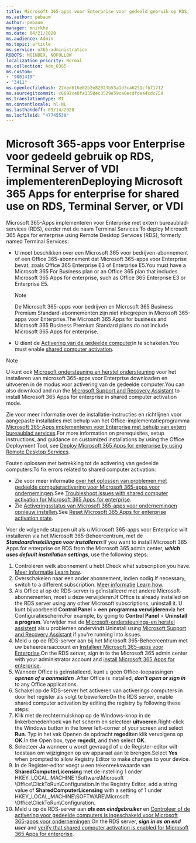 ```yaml
---
title: Microsoft 365-apps voor Enterprise voor gedeeld gebruik op RDS, Terminal Server of VDI implementeren
ms.author: pebaum
author: pebaum
manager: mnirkhe
ms.date: 04/21/2020
ms.audience: Admin
ms.topic: article
ms.service: o365-administration
ROBOTS: NOINDEX, NOFOLLOW
localization_priority: Normal
ms.collection: Adm_O365
ms.custom:
- "9001419"
- "3411"
ms.openlocfilehash: 22ded616e82b2e82023b55a1d3ca6251cfb71712
ms.sourcegitcommit: c6692ce0fa1358ec3529e59ca0ecdfdea4cdc759
ms.translationtype: MT
ms.contentlocale: nl-NL
ms.lasthandoff: 09/14/2020
ms.locfileid: "47745530"
---
```

# <a name="deploying-microsoft-365-apps-for-enterprise-for-shared-use-on-rds-terminal-server-or-vdi"></a><span data-ttu-id="92c27-102">Microsoft 365-apps voor Enterprise voor gedeeld gebruik op RDS, Terminal Server of VDI implementeren</span><span class="sxs-lookup"><span data-stu-id="92c27-102">Deploying Microsoft 365 Apps for enterprise for shared use on RDS, Terminal Server, or VDI</span></span>

<span data-ttu-id="92c27-103">Microsoft 365-Apps implementeren voor Enterprise met extern bureaublad-services (RDS), eerder met de naam Terminal Services:</span><span class="sxs-lookup"><span data-stu-id="92c27-103">To deploy Microsoft 365 Apps for enterprise using Remote Desktop Services (RDS), formerly named Terminal Services:</span></span>
- <span data-ttu-id="92c27-104">U moet beschikken over een Microsoft 365 voor bedrijven-abonnement of een Office 365-abonnement dat Microsoft 365-apps voor Enterprise bevat, zoals Office 365 Enterprise E3 of Enterprise E5.</span><span class="sxs-lookup"><span data-stu-id="92c27-104">You must have a Microsoft 365 For Business plan or an Office 365 plan that includes Microsoft 365 Apps for enterprise, such as Office 365 Enterprise E3 or Enterprise E5.</span></span>
   > [!NOTE] 
   > <span data-ttu-id="92c27-105">De Microsoft 365-apps voor bedrijven en Microsoft 365 Business Premium Standard-abonnementen zijn niet inbegrepen in Microsoft 365-apps voor Enterprise.</span><span class="sxs-lookup"><span data-stu-id="92c27-105">The Microsoft 365 Apps for business and Microsoft 365 Business Premium Standard plans do not include Microsoft 365 Apps for enterprise.</span></span>
- <span data-ttu-id="92c27-106">U dient de [Activering van de gedeelde computer](https://docs.microsoft.com/DeployOffice/overview-shared-computer-activation)in te schakelen.</span><span class="sxs-lookup"><span data-stu-id="92c27-106">You must enable [shared computer activation](https://docs.microsoft.com/DeployOffice/overview-shared-computer-activation).</span></span>

> [!NOTE]
> <span data-ttu-id="92c27-107">U kunt ook [Microsoft ondersteuning en herstel ondersteuning](https://aka.ms/SaRA_OfficeSCA_M365Portal) voor het installeren van microsoft 365-apps voor Enterprise downloaden en uitvoeren in de modus voor activering van de gedeelde computer.</span><span class="sxs-lookup"><span data-stu-id="92c27-107">You can also download and run the [Microsoft Support and Recovery Assistant](https://aka.ms/SaRA_OfficeSCA_M365Portal) to install Microsoft 365 Apps for enterprise in shared computer activation mode.</span></span>

<span data-ttu-id="92c27-108">Zie voor meer informatie over de installatie-instructies en richtlijnen voor aangepaste installaties met behulp van het Office-implementatieprogramma [Microsoft 365-Apps implementeren voor Enterprise met behulp van extern bureaublad services](https://docs.microsoft.com/DeployOffice/deploy-microsoft-365-apps-remote-desktop-services).</span><span class="sxs-lookup"><span data-stu-id="92c27-108">For more information on prerequisites, setup instructions, and guidance on customized installations by using the Office Deployment Tool, see [Deploy Microsoft 365 Apps for enterprise by using Remote Desktop Services](https://docs.microsoft.com/DeployOffice/deploy-microsoft-365-apps-remote-desktop-services).</span></span>

<span data-ttu-id="92c27-109">Fouten oplossen met betrekking tot de activering van gedeelde computers:</span><span class="sxs-lookup"><span data-stu-id="92c27-109">To fix errors related to shared computer activation:</span></span>
- <span data-ttu-id="92c27-110">Zie voor meer informatie [over het oplossen van problemen met gedeelde computeractivering voor Microsoft 365-apps voor ondernemingen](https://docs.microsoft.com/DeployOffice/troubleshoot-shared-computer-activation).</span><span class="sxs-lookup"><span data-stu-id="92c27-110">See [Troubleshoot issues with shared computer activation for Microsoft 365 Apps for enterprise](https://docs.microsoft.com/DeployOffice/troubleshoot-shared-computer-activation).</span></span>
- <span data-ttu-id="92c27-111">Zie [Activeringsstatus van Microsoft 365-apps voor ondernemingen opnieuw instellen](https://go.microsoft.com/fwlink/?linkid=2109218).</span><span class="sxs-lookup"><span data-stu-id="92c27-111">See [Reset Microsoft 365 Apps for enterprise activation state](https://go.microsoft.com/fwlink/?linkid=2109218).</span></span>

<span data-ttu-id="92c27-112">Voer de volgende stappen uit als u Microsoft 365-apps voor Enterprise wilt installeren via het Microsoft 365-Beheercentrum, met de ***Standaardinstellingen voor installeren***:</span><span class="sxs-lookup"><span data-stu-id="92c27-112">If you want to install Microsoft 365 Apps for enterprise on RDS from the Microsoft 365 admin center, ***which uses default installation settings***, use the following steps:</span></span>

1.    <span data-ttu-id="92c27-113">Controleren welk abonnement u hebt.</span><span class="sxs-lookup"><span data-stu-id="92c27-113">Check what subscription you have.</span></span> <span data-ttu-id="92c27-114">[Meer informatie](https://docs.microsoft.com/microsoft-365/admin/admin-overview/what-subscription-do-i-have).</span><span class="sxs-lookup"><span data-stu-id="92c27-114">[Learn how](https://docs.microsoft.com/microsoft-365/admin/admin-overview/what-subscription-do-i-have).</span></span>
2.    <span data-ttu-id="92c27-115">Overschakelen naar een ander abonnement, indien nodig.</span><span class="sxs-lookup"><span data-stu-id="92c27-115">If necessary, switch to a different subscription.</span></span> <span data-ttu-id="92c27-116">[Meer informatie](https://docs.microsoft.com/microsoft-365/commerce/subscriptions/switch-to-a-different-plan).</span><span class="sxs-lookup"><span data-stu-id="92c27-116">[Learn how](https://docs.microsoft.com/microsoft-365/commerce/subscriptions/switch-to-a-different-plan).</span></span>
3.    <span data-ttu-id="92c27-117">Als Office al op de RDS-server is geïnstalleerd met andere Microsoft-abonnementen, moet u deze verwijderen.</span><span class="sxs-lookup"><span data-stu-id="92c27-117">If Office is already installed on the RDS server using any other Microsoft subscriptions, uninstall it.</span></span> <span data-ttu-id="92c27-118">U kunt bijvoorbeeld **Control Panel**  >  **een programma verwijderen**via het Configuratiescherm.</span><span class="sxs-lookup"><span data-stu-id="92c27-118">For example, by going to **Control Panel** > **Uninstall a program**.</span></span> <span data-ttu-id="92c27-119">Verwijder met de [Microsoft-ondersteunings-en herstel assistent](https://aka.ms/SARA-OfficeUninstall-Alchemy) als u problemen ondervindt.</span><span class="sxs-lookup"><span data-stu-id="92c27-119">Uninstall using [Microsoft Support and Recovery Assistant](https://aka.ms/SARA-OfficeUninstall-Alchemy) if you're running into issues.</span></span>
4.    <span data-ttu-id="92c27-120">Meld u op de RDS-server aan bij het Microsoft 365-Beheercentrum met uw beheerdersaccount en [Installeer Microsoft 365-apps voor Enterprise](https://portal.office.com/OLS/MySoftware.aspx).</span><span class="sxs-lookup"><span data-stu-id="92c27-120">On the RDS server, sign in to the Microsoft 365 admin center with your administrator account and [install Microsoft 365 Apps for enterprise](https://portal.office.com/OLS/MySoftware.aspx).</span></span>
5.    <span data-ttu-id="92c27-121">Wanneer Office is geïnstalleerd, kunt u geen Office-toepassingen ***openen of u aanmelden*** .</span><span class="sxs-lookup"><span data-stu-id="92c27-121">After Office is installed, ***don't open or sign in*** to any Office applications.</span></span>
6.    <span data-ttu-id="92c27-122">Schakel op de RDS-server het activeren van activerings computers in door het register als volgt te bewerken:</span><span class="sxs-lookup"><span data-stu-id="92c27-122">On the RDS server, enable shared computer activation by editing the registry by following these steps:</span></span>
   1. <span data-ttu-id="92c27-123">Klik met de rechtermuisknop op de Windows-knop in de linkerbenedenhoek van het scherm en selecteer **uitvoeren**.</span><span class="sxs-lookup"><span data-stu-id="92c27-123">Right-click the Windows button in the lower left-corner of your screen and select **Run**.</span></span> <span data-ttu-id="92c27-124">Typ in het vak Openen de opdracht **regedit**en klik vervolgens op **OK**.</span><span class="sxs-lookup"><span data-stu-id="92c27-124">In the Open box, type **regedit**, and then select **OK**.</span></span>
   2. <span data-ttu-id="92c27-125">Selecteer **Ja** wanneer u wordt gevraagd of u de Register-editor wilt toestaan om wijzigingen op uw apparaat aan te brengen.</span><span class="sxs-lookup"><span data-stu-id="92c27-125">Select **Yes** when prompted to allow Registry Editor to make changes to your device.</span></span>
   3. <span data-ttu-id="92c27-126">In de Register-editor voegt u een tekenreekswaarde van **SharedComputerLicensing** met de instelling 1 onder HKEY_LOCAL_MACHINE \Software\Microsoft \Office\ClickToRun\Configuration.</span><span class="sxs-lookup"><span data-stu-id="92c27-126">In the Registry Editor, add a string value of **SharedComputerLicensing** with a setting of 1 under HKEY_LOCAL_MACHINE\SOFTWARE\Microsoft \Office\ClickToRun\Configuration.</span></span>
   4. <span data-ttu-id="92c27-127">Meld u op de RDS-server aan ***als een eindgebruiker*** en [Controleer of de activering voor gedeelde computers is ingeschakeld voor Microsoft 365-apps voor ondernemingen](https://docs.microsoft.com/DeployOffice/troubleshoot-shared-computer-activation#verify-that-activation-for-microsoft-365-apps-succeeded).</span><span class="sxs-lookup"><span data-stu-id="92c27-127">On the RDS server, ***sign in as an end user*** and [verify that shared computer activation is enabled for Microsoft 365 Apps for enterprise](https://docs.microsoft.com/DeployOffice/troubleshoot-shared-computer-activation#verify-that-activation-for-microsoft-365-apps-succeeded).</span></span>

